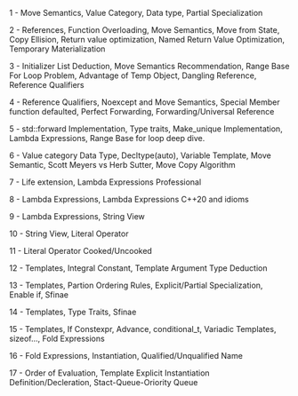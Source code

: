 1 - Move Semantics, Value Category, Data type, Partial Specialization

2 - References, Function Overloading, Move Semantics, Move from State, 
    Copy Ellision, Return value optimization, Named Return Value Optimization, 
    Temporary Materialization

3 - Initializer List Deduction, Move Semantics Recommendation, Range Base For Loop Problem,
    Advantage of Temp Object, Dangling Reference, Reference Qualifiers

4 - Reference Qualifiers, Noexcept and Move Semantics, Special Member function defaulted,
    Perfect Forwarding, Forwarding/Universal Reference

5 - std::forward Implementation, Type traits, Make_unique Implementation, Lambda Expressions,
    Range Base for loop deep dive.

6 - Value category Data Type, Decltype(auto), Variable Template, Move Semantic, Scott Meyers vs Herb Sutter, 
    Move Copy Algorithm

7 - Life extension, Lambda Expressions Professional

8 - Lambda Expressions, Lambda Expressions C++20 and idioms

9 - Lambda Expressions, String View

10 - String View, Literal Operator

11 - Literal Operator Cooked/Uncooked

12 - Templates, Integral Constant, Template Argument Type Deduction

13 - Templates, Partion Ordering Rules, Explicit/Partial Specialization, Enable if, Sfinae

14 - Templates, Type Traits, Sfinae

15 - Templates, If Constexpr, Advance, conditional_t, Variadic Templates, sizeof..., Fold Expressions

16 - Fold Expressions, Instantiation, Qualified/Unqualified Name

17 - Order of Evaluation, Template Explicit Instantiation Definition/Decleration, Stact-Queue-Oriority Queue
